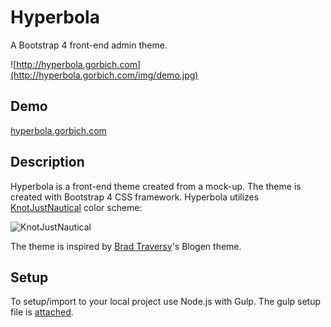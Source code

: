 # Hyperbola
A Bootstrap 4 front-end admin theme.

![http://hyperbola.gorbich.com](http://hyperbola.gorbich.com/img/demo.jpg)

## Demo
[hyperbola.gorbich.com](http://hyperbola.gorbich.com)

## Description
Hyperbola is a front-end theme created from a mock-up. The theme is created with Bootstrap 4 CSS framework. Hyperbola utilizes [KnotJustNautical](https://color.adobe.com/KnotJustNautical-color-theme-10022690/) color scheme:

![KnotJustNautical](http://hyperbola.gorbich.com/img/color-scheme.jpg)

The theme is inspired by [Brad Traversy](http://www.traversymedia.com/)'s Blogen theme.

## Setup
To setup/import to your local project use Node.js with Gulp. The gulp setup file is [attached](https://github.com/vgorbic1/hyperbola/blob/master/gulpfile.js).

